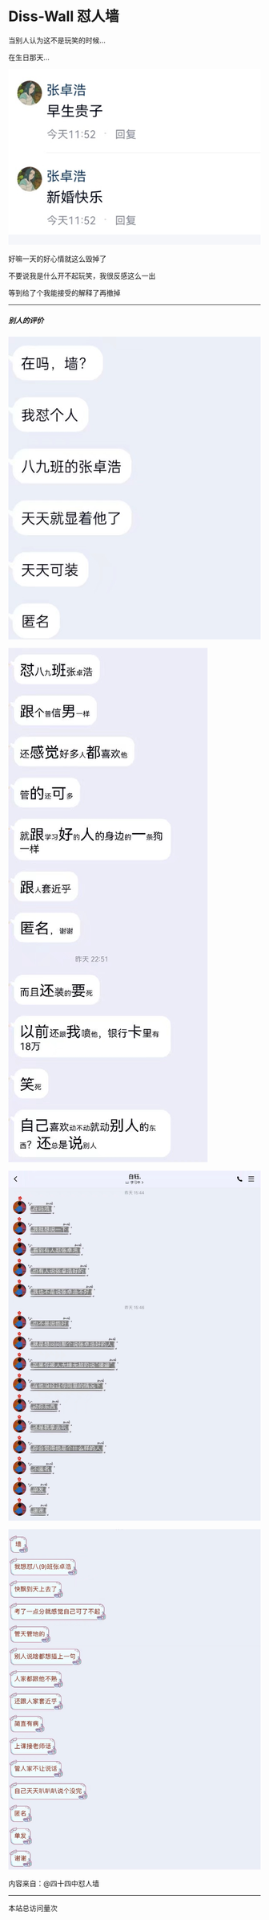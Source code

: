 # Diss-Wall 怼人墙

当别人认为这不是玩笑的时候…

在生日那天…

![不开心](bad.jpg)

好嘛一天的好心情就这么毁掉了

不要说我是什么开不起玩笑，我很反感这么一出

等到给了个我能接受的解释了再撤掉

---
##### 别人的评价

![风评1](风评1.jpeg)

![风评2](风评2.jpeg)

![风评3](风评3.jpeg)

![风评4](风评4.jpeg)

内容来自：@四十四中怼人墙

---

<script async src="//busuanzi.ibruce.info/busuanzi/2.3/busuanzi.pure.mini.js"></script>
<span id="busuanzi_container_site_pv">本站总访问量<span id="busuanzi_value_site_pv"></span>次</span>

